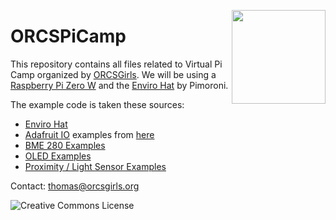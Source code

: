 <a href="http://www.orcsgirls.org"><img src="https://github.com/tproffen/ORCSGirlsPython/raw/master/Images/Logo.png" align="right" width="150px"></a>

# ORCSPiCamp

This repository contains all files related to Virtual Pi Camp organized by [ORCSGirls](https://www.orcsgirls.org/). We will be using a [Raspberry Pi Zero W](https://www.raspberrypi.org/products/raspberry-pi-zero-w/) and the [Enviro Hat](https://learn.pimoroni.com/tutorial/sandyj/getting-started-with-enviro-plus) by Pimoroni. 

The example code is taken these sources:

* [Enviro Hat](https://github.com/pimoroni/enviroplus-python) 
* [Adafruit IO](https://learn.adafruit.com/welcome-to-adafruit-io) examples from [here](https://github.com/adafruit/Adafruit_IO_Python)
* [BME 280 Examples](https://github.com/pimoroni/bme280-python)
* [OLED Examples](https://github.com/pimoroni/st7735-python)
* [Proximity / Light Sensor Examples](https://github.com/pimoroni/ltr559-python)

Contact: [thomas@orcsgirls.org](mailto:thomas@orcsgirls.org)
<p>
<a rel="license" href="http://creativecommons.org/licenses/by-sa/4.0/"><img alt="Creative Commons License" 
	style="border-width:0" align="left" src="https://i.creativecommons.org/l/by-sa/4.0/88x31.png"/></a>

</p>
